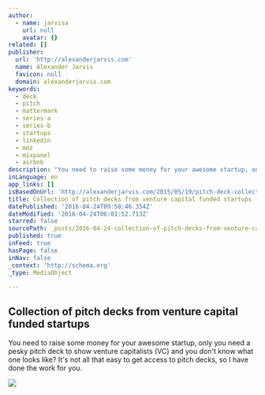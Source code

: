 ```yaml
---
author:
  - name: jarvisa
    url: null
    avatar: {}
related: []
publisher:
  url: 'http://alexanderjarvis.com'
  name: Alexander Jarvis
  favicon: null
  domain: alexanderjarvis.com
keywords:
  - deck
  - pitch
  - mattermark
  - series-a
  - series-b
  - startups
  - linkedin
  - moz
  - mixpanel
  - airbnb
description: "You need to raise some money for your awesome startup, only you need a pesky pitch deck to show venture capitalists (VC) and you don't know what one looks like? It's not all that easy to get access to pitch decks, so I have done the work for you."
inLanguage: en
app_links: []
isBasedOnUrl: 'http://alexanderjarvis.com/2015/05/19/pitch-deck-collection-from-vc-funded-startups/'
title: Collection of pitch decks from venture capital funded startups
datePublished: '2016-04-24T09:58:46.354Z'
dateModified: '2016-04-24T06:01:52.713Z'
starred: false
sourcePath: _posts/2016-04-24-collection-of-pitch-decks-from-venture-capital-funded-startu.md
published: true
inFeed: true
hasPage: false
inNav: false
_context: 'http://schema.org'
_type: MediaObject

---
```

<article style=""><h1>Collection of pitch decks from venture capital funded startups</h1><p>You need to raise some money for your awesome startup, only you need a pesky pitch deck to show venture capitalists (VC) and you don't know what one looks like? It's not all that easy to get access to pitch decks, so I have done the work for you.</p><img src="http://i1.wp.com/alexanderjarvis.com/wp-content/uploads/2015/05/Cap-Table-1.png?fit=1038%2C576" /></article>